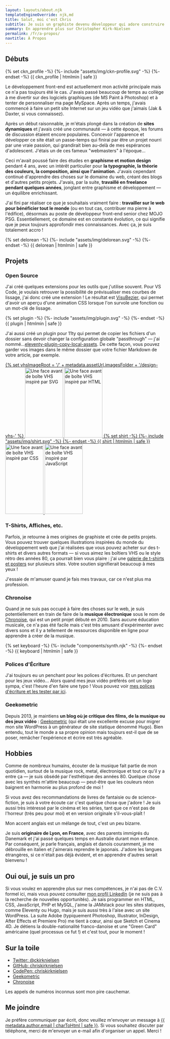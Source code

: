 ```yaml
---
layout: layouts/about.njk
templateEngineOverride: njk,md
title: Salut, moi c'est Chris
subtitle: Je suis un graphiste devenu développeur qui adore construire pour le web.
summary: En apprendre plus sur Christopher Kirk-Nielsen
permalink: /fr/a-propos/
navtitle: À Propos
---
```


<div class="about__grid u-flow">

  ## Débuts

  <div class="about__profile u-posRelative u-flex--alignSelfStart u-floatLeft u-marginBlock--double u-marginInlineEnd--double">
    {% set ckn_profile -%}
    {%- include "assets/img/ckn-profile.svg" -%}
    {%- endset -%}
    {{ ckn_profile | htmlmin | safe }}
  </div>

  Le développement front-end est actuellement mon activité principale mais ce n'a pas toujours été le cas. J'avais passé beaucoup de temps au collège à me divertir sur des logiciels graphiques (de MS Paint à Photoshop) et à tenter de personnaliser ma page MySpace. Après un temps, j'avais commencé à faire un petit site Internet sur un jeu vidéo que j'aimais (Jak & Daxter, si vous connaissez).

  Après un début raisonnable, je m'étais plongé dans la création de **sites dynamiques** et j'avais créé une communauté — à cette époque, les forums de discussion étaient encore populaires. Concevoir l'apparence et développer ce site était un passe-temps qui finirai par être un projet nourri par une vraie passion, qui grandirait bien au-delà de mes espérances d'adolescent. J'étais un de ces fameux "webmasters" à l'époque…

  Ceci m'avait poussé faire des études en **graphisme et motion design** pendant 4 ans, avec un intérêt particulier pour **la typographie, la théorie des couleurs, la composition, ainsi que l'animation**. J'avais cependant continué d'apprendre des choses sur le domaine du web, créant des blogs et d'autres petits projets. J'avais, par la suite, **travaillé en freelance pendant quelques années**, jonglant entre graphisme et développement — un équilibre enrichissant.

  J'ai fini par réaliser ce que je souhaitais vraiment faire : **travailler sur le web pour bénéficier tout le monde** (ou en tout cas, contribuer ma pierre à l'édifice), désormais au poste de développeur front-end senior chez MOJO PSG. Essentiellement, ce domaine est en constante évolution, ce qui signifie que je peux toujours approfondir mes connaissances. Avec ça, je suis totalement <span data-about-action="hooked-delorean">accro</span> !

  <div class="about__delorean-wrap u-displayFlex u-flex--center u-floatClear" data-grid-el="trinket-delorean">
    {% set delorean -%}
    {%- include "assets/img/delorean.svg" -%}
    {%- endset -%}
    {{ delorean | htmlmin | safe }}
  </div>

  ## Projets

  ### Open Source

  J'ai créé quelques extensions pour les outils que j'utilise souvent. Pour VS Code, je voulais retrouver la possibilité de prévisualiser mes courbes de lissage, j'ai donc créé une extension ! Le résultat est [VisuBezier](https://marketplace.visualstudio.com/items?itemName=chriskirknielsen.visubezier), qui permet d'avoir un aperçu d'une animation CSS lorsque l'on survole une fonction ou  un mot-clé de lissage.
  
  <div class="about__plugin-wrap u-floatRight u-marginBlockStart u-marginBlockEnd u-marginInlineStart" data-grid-el="trinket-plugin">
    {% set plugin -%}
    {%- include "assets/img/plugin.svg" -%}
    {%- endset -%}
    {{ plugin | htmlmin | safe }}
  </div>
  
  J'ai aussi créé un plugin pour 11ty qui permet de copier les fichiers d'un dossier sans devoir changer la configuration globale "passthrough" — j'ai nommé…[eleventy-plugin-copy-local-assets](https://www.npmjs.com/package/eleventy-plugin-copy-local-assets). De cette façon, vous pouvez garder vos images dans le même dossier que votre fichier Markdown de votre article, par exemple.


  <a href="/designs" class="u-posRelative u-displayFlex u-flex--startBlock u-flex--justifyInline u-marginBlockEnd u-c--grey-min about__designs-wrap" data-grid-el="trinket-designs" aria-label="Voir ma galerie d'illustrations.">
    {% set vhsImageRoot = '/' + metadata.assetUrl.imagesFolder + '/design-vhs-' %}
    <img src="{{ vhsImageRoot + 'svg.jpg' }}" alt="Une face avant de boîte VHS inspiré par SVG" width="120" height="220" loading="lazy" class="u-posRelative about__vhs about__vhs--back u-flex--grow-0 u-flex--shrink-1" />
    <img src="{{ vhsImageRoot + 'html.jpg' }}" alt="Une face avant de boîte VHS inspiré par HTML" width="120" height="220" loading="lazy" class="u-posRelative u-flex--alignSelfEnd about__vhs about__vhs--front u-flex--grow-0 u-flex--shrink-1" />
    {% set shirt -%}
    {%- include "assets/img/shirt.svg" -%}
    {%- endset -%}
    {{ shirt | htmlmin | safe }}
    <img src="{{ vhsImageRoot + 'css.jpg' }}" alt="Une face avant de boîte VHS inspiré par CSS" width="120" height="220" loading="lazy" class="u-posRelative u-flex--alignSelfEnd about__vhs about__vhs--front u-flex--grow-0 u-flex--shrink-1" />
    <img src="{{ vhsImageRoot + 'js.jpg' }}" alt="Une face avant de boîte VHS inspiré par JavaScript" width="120" height="220" loading="lazy" class="u-posRelative about__vhs about__vhs--back u-flex--grow-0 u-flex--shrink-1" />
  </a>

  ### T-Shirts, Affiches, etc.

  Parfois, je retourne à mes origines de graphiste et crée de petits projets. Vous pouvez trouver quelques illustrations inspirées du monde du développement web que j'ai réalisées que vous pouvez acheter sur des t-shirts et divers autres formats — si vous aimez les boîtiers VHS ou le style rétro des années 80, ça pourrait bien vous plaire : j'ai une [galerie de t-shirts et posters](/designs) sur plusieurs sites. Votre soutien signifierait beaucoup à mes yeux !

  <p class="about__quotebox" data-grid-el="quote-design">J'essaie de m'amuser quand je fais mes travaux, car ce n'est plus ma profession.</p>

  ### Chronoise

  Quand je ne suis pas occupé à faire des choses sur le web, je suis potentiellement en train de faire de la **musique électronique** sous le nom de [Chronoise](https://chronoise.com), qui est un petit projet débuté en 2010. Sans aucune éducation musicale, ce n'a pas été facile mais c'est très amusant d'expérimenter avec divers sons et il y a tellement de ressources disponible en ligne pour apprendre à créer de la musique.

  <div class="u-marginBlockEnd u-marginInline--auto u-displayFlex u-gap u-flex--column u-flex--center" data-grid-el="trinket-keyboard">
    {% set keyboard -%}
    {%- include "components/synth.njk" -%}
    {%- endset -%}
    {{ keyboard | htmlmin | safe }}
    <p class="u-fontItalic u-textSmall" data-about-keyboard-melodies="AZERTY" hidden>
      Quelques mélodies (pour clavier AZERTY) :
    </p>
  </div>

  ### Polices d'Écriture

  J'ai toujours eu un penchant pour les polices d'écritures. Et un penchant pour les jeux vidéo… Alors quand mes jeux vidéo préférés ont un logo sympa, c'est l'heure d'en faire une typo ! Vous pouvez voir [mes polices d'écriture et les tester par ici](/fonts).

  ### Geekometric

  Depuis 2013, je maintiens **un blog où je critique des films, de la musique ou des jeux vidéo** : [Geekometric](https://geekometric.com) (qui était une excellente excuse pour migrer mon site WordPress à un générateur de site statique dénommé Hugo). Bien entendu, tout le monde a sa propre opinion mais toujours est-il que de se poser, remâcher l'expérience et écrire est très agréable.

  ## Hobbies

  Comme de nombreux humains, écouter de la musique fait partie de mon quotidien, surtout de la musique rock, metal, électronique et tout ce qu'il y a entre ça — je suis obsédé par l'esthétique des années 80. Quelque chose avec les synthés m'attire beaucoup — peut-être que les couleurs néon baignent en harmonie au plus profond de moi !

  Si vous avez des recommandations de livres de fantaisie ou de science-fiction, je suis à votre écoute car c'est quelque chose que j'adore ! Je suis aussi très intéressé par le cinéma et les séries, tant que ce n'est pas de l'horreur (très peu pour moi) et en version originale s'il-vous-plaît !

  <p class="about__quotebox" data-grid-el="quote-accent">Mon accent anglais est un mélange de tout, c'est un peu bizarre.</p>

  Je suis **originaire de Lyon, en France**, avec des parents immigrés du Danemark et j'ai passé quelques temps en Australie durant mon enfance. Par conséquent, je parle français, anglais et danois couramment, je me débrouille en italien et j'aimerais reprendre le japonais. J'adore les langues étrangères, si ce n'était pas déjà évident, et en apprendre d'autres serait bienvenu !

  ## Oui oui, je suis un pro

  Si vous voulez en apprendre plus sur mes compétences, je n'ai pas de C.V. formel ici, mais vous pouvez consulter [mon profil LinkedIn](https://www.linkedin.com/in/chriskirknielsen/?locale=fr_FR) (je ne suis pas à la recherche de nouvelles opportunités). Je sais programmer en HTML, CSS, JavaScript, PHP et MySQL, j'aime la JAMstack pour les sites statiques, comme Eleventy ou Hugo, mais je suis aussi très à l'aise avec un site WordPress. La suite Adobe (typiquement Photoshop, Illustrator, InDesign, After Effects et Premiere Pro) me tient à cœur, ainsi que Sketch et Cinema 4D. Je détiens la double-nationalité franco-danoise et une "Green Card" américaine (quel processus ce fut !) et c'est tout, pour le moment !

  ## Sur la toile

  - [Twitter: @ckirknielsen](https://twitter.com/ckirknielsen)
  - [GitHub: chriskirknielsen](https://github.com/chriskirknielsen)
  - [CodePen: chriskirknielsen](https://codepen.io/chriskirknielsen)
  - [Geekometric](https://geekometric.com)
  - [Chronoise](https://chronoise.com)

  <p class="about__quotebox" data-grid-el="quote-phone">Les appels de numéros inconnus sont mon pire cauchemar.</p>

  ## Me joindre

  Je préfère communiquer par écrit, donc veuillez m'envoyer un message à <a href="mailto:{{ metadata.author.email | charToHtml | safe }}">{{ metadata.author.email | charToHtml | safe }}</a>. Si vous souhaitez discuter par téléphone, merci de m'envoyer un e-mail afin d'organiser un appel. Merci !

</div>